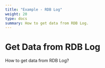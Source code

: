 ```yaml
---
title: "Example - RDB Log"
weight: 20
type: docs
summary: How to get data from RDB Log.
---
```


# Get Data from RDB Log

How to get data from RDB Log?